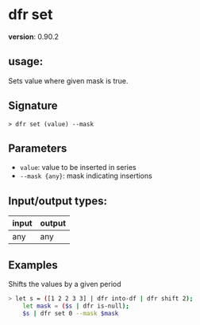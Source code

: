 # dfr set

**version**: 0.90.2

## **usage**:

Sets value where given mask is true.

## Signature

`> dfr set (value) --mask`

## Parameters

- `value`: value to be inserted in series
- `--mask {any}`: mask indicating insertions

## Input/output types:

| input | output |
| ----- | ------ |
| any   | any    |

## Examples

Shifts the values by a given period

```bash
> let s = ([1 2 2 3 3] | dfr into-df | dfr shift 2);
    let mask = ($s | dfr is-null);
    $s | dfr set 0 --mask $mask
```
